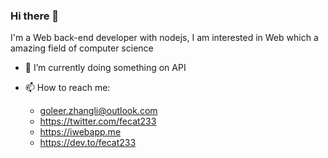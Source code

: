 ### Hi there 👋

I'm a Web back-end developer with nodejs, I am interested in Web which a amazing field of computer science 

- 🔭 I’m currently doing something on API
- 📫 How to reach me: 

  - goleer.zhangli@outlook.com
  - https://twitter.com/fecat233
  - https://iwebapp.me
  - https://dev.to/fecat233
